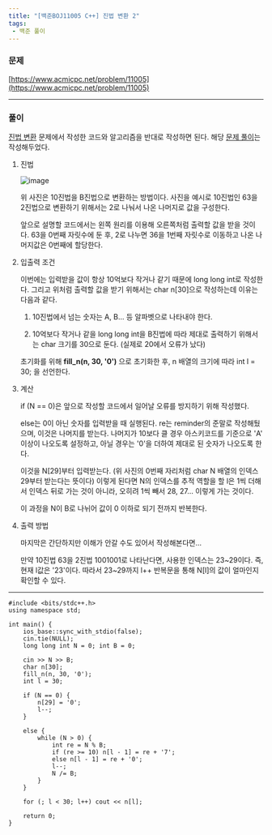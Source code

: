 ```yaml
---
title: "[백준BOJ11005 C++] 진법 변환 2"
tags: 
 - 백준 풀이
---
```


### 문제

[https://www.acmicpc.net/problem/11005](https://www.acmicpc.net/problem/11005)

***

### 풀이

[진법 변환](https://www.acmicpc.net/problem/2745) 문제에서 작성한 코드와 알고리즘을 반대로 작성하면 된다.
해당 [문제 풀이](https://doyeonghyun.github.io/2024/01/14/%EB%B0%B1%EC%A4%80BOJ2745-C++-%EC%A7%84%EB%B2%95-%EB%B3%80%ED%99%98/)는 작성해두었다.

1. 진법
  
   ![image](https://github.com/doyeonghyun/doyeonghyun.github.io/assets/68155575/f98e3e79-5e8b-4b9f-b238-945c39ccf393)

   위 사진은 10진법을 B진법으로 변환하는 방법이다.
   사진을 예시로 10진법인 63을 2진법으로 변환하기 위해서는 2로 나눠서 나온 나머지로 값을 구성한다.

   앞으로 설명할 코드에서는 왼쪽 원리를 이용해 오른쪽처럼 출력할 값을 받을 것이다.
   63을 0번째 자릿수에 둔 후, 2로 나누면 36을 1번째 자릿수로 이동하고 나온 나머지값은 0번째에 할당한다.

2. 입출력 조건
   
   이번에는 입력받을 값이 항상 10억보다 작거나 같기 때문에 long long int로 작성한다.
   그리고 위처럼 출력할 값을 받기 위해서는 char n[30]으로 작성하는데 이유는 다음과 같다.

   1. 10진법에서 넘는 숫자는 A, B... 등 알파벳으로 나타내야 한다.
      
   2. 10억보다 작거나 같을 long long int을 B진법에 따라 제대로 출력하기 위해서는 char 크기를 30으로 둔다. (실제로 20에서 오류가 났다)
  
   초기화를 위해 **fill_n(n, 30, '0')** 으로 초기화한 후, n 배열의 크기에 따라 int l = 30; 을 선언한다.

3. 계산
   
   if (N == 0)은 앞으로 작성할 코드에서 일어날 오류를 방지하기 위해 작성했다.

   else는 0이 아닌 숫자를 입력받을 때 실행된다. re는 reminder의 준말로 작성해뒀으며, 이것은 나머지를 받는다.
   나머지가 10보다 클 경우 아스키코드를 기준으로 'A' 이상이 나오도록 설정하고, 아닐 경우는 '0'을 더하여 제대로 된 숫자가 나오도록 한다.

   이것을 N[29]부터 입력받는다. (위 사진의 0번째 자리처럼 char N 배열의 인덱스 29부터 받는다는 뜻이다)
   이렇게 된다면 N의 인덱스를 추적 역할을 할 l은 1씩 더해서 인덱스 뒤로 가는 것이 아니라,
   오히려 1씩 빼서 28, 27... 이렇게 가는 것이다.

   이 과정을 N이 B로 나뉘어 값이 0 이하로 되기 전까지 반복한다.

4. 출력 방법

   마지막은 간단하지만 이해가 안갈 수도 있어서 작성해본다면...

   만약 10진법 63을 2진법 1001001로 나타난다면, 사용한 인덱스는 23~29이다.
   즉, 현재 l값은 '23'이다. 따라서 23~29까지 l++ 반복문을 통해 N[l]의 값이 얼마인지 확인할 수 있다.
   
***


```
#include <bits/stdc++.h>
using namespace std;

int main() {
	ios_base::sync_with_stdio(false);
	cin.tie(NULL);
	long long int N = 0; int B = 0;

	cin >> N >> B;
	char n[30];
	fill_n(n, 30, '0');
	int l = 30;

	if (N == 0) {
		n[29] = '0';
		l--;
	}

	else {
		while (N > 0) {
			int re = N % B;
			if (re >= 10) n[l - 1] = re + '7';
			else n[l - 1] = re + '0';
			l--;
			N /= B;
		}
	}

	for (; l < 30; l++) cout << n[l];

	return 0;
}
```
